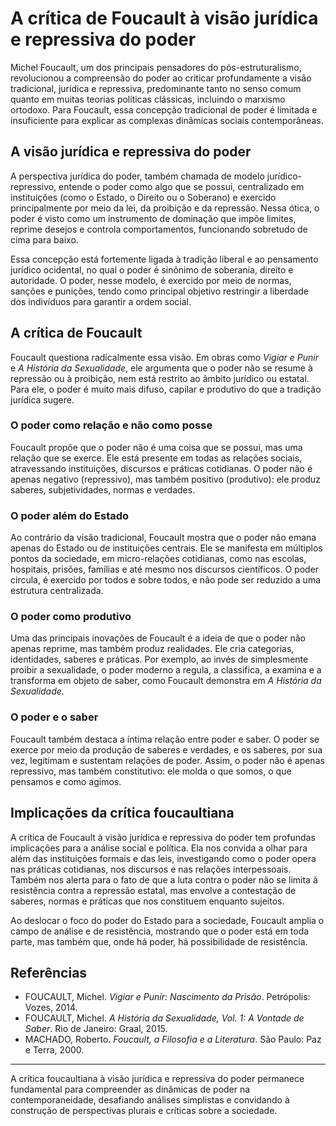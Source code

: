 # A crítica de Foucault à visão jurídica e repressiva do poder

Michel Foucault, um dos principais pensadores do pós-estruturalismo, revolucionou a compreensão do poder ao criticar profundamente a visão tradicional, jurídica e repressiva, predominante tanto no senso comum quanto em muitas teorias políticas clássicas, incluindo o marxismo ortodoxo. Para Foucault, essa concepção tradicional de poder é limitada e insuficiente para explicar as complexas dinâmicas sociais contemporâneas.

## A visão jurídica e repressiva do poder

A perspectiva jurídica do poder, também chamada de modelo jurídico-repressivo, entende o poder como algo que se possui, centralizado em instituições (como o Estado, o Direito ou o Soberano) e exercido principalmente por meio da lei, da proibição e da repressão. Nessa ótica, o poder é visto como um instrumento de dominação que impõe limites, reprime desejos e controla comportamentos, funcionando sobretudo de cima para baixo.

Essa concepção está fortemente ligada à tradição liberal e ao pensamento jurídico ocidental, no qual o poder é sinônimo de soberania, direito e autoridade. O poder, nesse modelo, é exercido por meio de normas, sanções e punições, tendo como principal objetivo restringir a liberdade dos indivíduos para garantir a ordem social.

## A crítica de Foucault

Foucault questiona radicalmente essa visão. Em obras como *Vigiar e Punir* e *A História da Sexualidade*, ele argumenta que o poder não se resume à repressão ou à proibição, nem está restrito ao âmbito jurídico ou estatal. Para ele, o poder é muito mais difuso, capilar e produtivo do que a tradição jurídica sugere.

### O poder como relação e não como posse

Foucault propõe que o poder não é uma coisa que se possui, mas uma relação que se exerce. Ele está presente em todas as relações sociais, atravessando instituições, discursos e práticas cotidianas. O poder não é apenas negativo (repressivo), mas também positivo (produtivo): ele produz saberes, subjetividades, normas e verdades.

### O poder além do Estado

Ao contrário da visão tradicional, Foucault mostra que o poder não emana apenas do Estado ou de instituições centrais. Ele se manifesta em múltiplos pontos da sociedade, em micro-relações cotidianas, como nas escolas, hospitais, prisões, famílias e até mesmo nos discursos científicos. O poder circula, é exercido por todos e sobre todos, e não pode ser reduzido a uma estrutura centralizada.

### O poder como produtivo

Uma das principais inovações de Foucault é a ideia de que o poder não apenas reprime, mas também produz realidades. Ele cria categorias, identidades, saberes e práticas. Por exemplo, ao invés de simplesmente proibir a sexualidade, o poder moderno a regula, a classifica, a examina e a transforma em objeto de saber, como Foucault demonstra em *A História da Sexualidade*.

### O poder e o saber

Foucault também destaca a íntima relação entre poder e saber. O poder se exerce por meio da produção de saberes e verdades, e os saberes, por sua vez, legitimam e sustentam relações de poder. Assim, o poder não é apenas repressivo, mas também constitutivo: ele molda o que somos, o que pensamos e como agimos.

## Implicações da crítica foucaultiana

A crítica de Foucault à visão jurídica e repressiva do poder tem profundas implicações para a análise social e política. Ela nos convida a olhar para além das instituições formais e das leis, investigando como o poder opera nas práticas cotidianas, nos discursos e nas relações interpessoais. Também nos alerta para o fato de que a luta contra o poder não se limita à resistência contra a repressão estatal, mas envolve a contestação de saberes, normas e práticas que nos constituem enquanto sujeitos.

Ao deslocar o foco do poder do Estado para a sociedade, Foucault amplia o campo de análise e de resistência, mostrando que o poder está em toda parte, mas também que, onde há poder, há possibilidade de resistência.

## Referências

- FOUCAULT, Michel. *Vigiar e Punir: Nascimento da Prisão*. Petrópolis: Vozes, 2014.
- FOUCAULT, Michel. *A História da Sexualidade, Vol. 1: A Vontade de Saber*. Rio de Janeiro: Graal, 2015.
- MACHADO, Roberto. *Foucault, a Filosofia e a Literatura*. São Paulo: Paz e Terra, 2000.

---

A crítica foucaultiana à visão jurídica e repressiva do poder permanece fundamental para compreender as dinâmicas de poder na contemporaneidade, desafiando análises simplistas e convidando à construção de perspectivas plurais e críticas sobre a sociedade.